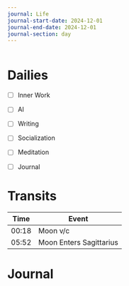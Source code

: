 ```yaml
---
journal: Life
journal-start-date: 2024-12-01
journal-end-date: 2024-12-01
journal-section: day
---
```


```calendar-nav
```

# Dailies

- [ ] Inner Work
- [ ] AI
- [ ] Writing
- [ ] Socialization
- [ ] Meditation
- [ ] Journal


# Transits
| Time | Event |
|------|-------|
| 00:18 | Moon v/c |
| 05:52 | Moon Enters Sagittarius |


# Journal



